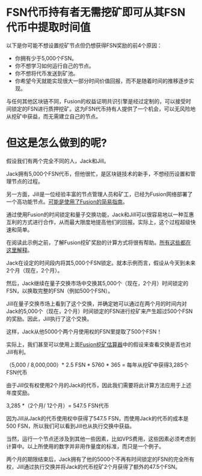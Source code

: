 # FSN代币持有者无需挖矿即可从其FSN代币中提取时间值

以下是你可能不想设置挖矿节点但仍想获得FSN奖励的前4个原因：

* 你拥有少于5,000个FSN。
* 你不想学习如何运行自己的节点。
* 你不想将代币发送到矿池。
* 你希望今天就能实现很大一部分时间价值回报，而不是随着时间的推移逐步实现。

与任何其他区块链不同，Fusion的权益证明共识引擎是经过定制的，可以接受时间锁定的FSN进行质押挖矿。这为FSN代币持有人提供了一个机会，可以无风险地从挖矿中获益，而无需建立自己的节点。

# 但这是怎么做到的呢?

假设我们有两个完全不同的人，Jack和Jill。

Jack拥有5,000个FSN代币，但他很忙，是区块链技术的新手，不想经历设置和管理节点的过程。

另一方面，Jill是一位经验丰富的节点管理人员和矿工，已经为Fusion网络部署了一个高功能节点。[可能是使用了Fusion的简易指南](https://fusionnetworks.zendesk.com/hc/en-us/sections/360004739313-Staking-on-Fusion-s-MainNet)。

通过使用Fusion的时间锁定和量子交换功能，Jack和Jill可以很容易地以一种互惠互利的方式进行合作，从而最大限度地提高他们的回报。实际上，这个过程超级快速和简单。

在阅读此示例之前，了解Fusion挖矿奖励的计算方式将很有帮助。[所有这些都在这里解释](https://medium.com/@fusionprotocol/with-mainnet-around-the-corner-what-rewards-can-we-expect-from-staking-ad7ecfa6afcd)。

Jack在设定的时间段内将其5,000个FSN锁定。就本示例而言，假设从今天到未来2个月（现在，2个月）。

然后，Jack继续在量子交换市场中交换其5,000个（现在，2个月）时间锁定的FSN，以换取完整的FSN（例如500个FSN）。

Jill在量子交换市场上看到了这个交换，并确定她可以通过在两个月的时间内对Jack的5,000个（现在，2个月）时间锁定的FSN进行挖矿来产生超过500个FSN的奖励。因此，Jill执行了这个交换。

这样，Jack从他5000个两个月使用权的FSN里提取了500个FSN！

实际上，我们甚至可以使用上面[Fusion挖矿估算器](http://www.fusion.org/staking)中的假设来查看交换是否也对Jill有利。

（5,000 / 8,000,000）* 2.5 FSN * 5760 * 365 =  每年从挖矿中获得3,285个FSN代币

由于Jill仅有权使用2个月的Jack的代币，因此我们需要将此计算方法应用于上述年度奖励。

3,285 *（2个月/ 12个月）= 547.5 FSN代币

因为Jill从Jack的代币使用权中获得了547.5 FSN，而使用Jack的代币的成本是500 FSN，所以我们可以看到Jill也从执行交换中获益。

当然，运行一个节点还涉及到其他一些因素，比如VPS费用，这些因素必须考虑到计算中。以上所使用的数字并非用作量度的标准，而只是一个例子。

两个月的期限结束后，Jack拥有了他的5000个不再有时间锁定的FSN的完全所有权，Jill通过执行交换并将Jack的代币挖矿2个月获得了额外的47.5个FSN。

